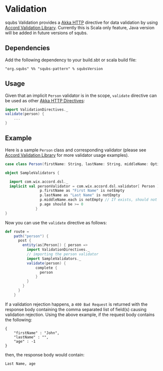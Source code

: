 # Validation

squbs Validation provides a [Akka HTTP](http://doc.akka.io/) directive for data validation by using [Accord Validation Library](http://wix.github.io/accord/). Currently this is Scala only feature, Java version will be added in future versions of squbs.
  
## Dependencies

Add the following dependency to your build.sbt or scala build file:

```
"org.squbs" %% "squbs-pattern" % squbsVersion
```  
  
## Usage
  
Given that an implicit `Person` validator is in the scope, `validate` directive can be used as other [Akka HTTP Directives](http://doc.akka.io/docs/akka-http/current/scala/http/routing-dsl/directives/index.html):

  
```scala
import ValidationDirectives._
validate(person) { 
    ...
}
```  

## Example

Here is a sample `Person` class and corresponding validator (please see [Accord Validation Library](http://wix.github.io/accord/) for more validator usage examples).

```scala
case class Person(firstName: String, lastName: String, middleName: Option[String] = None, age: Int)

object SampleValidators {

  import com.wix.accord.dsl._
  implicit val personValidator = com.wix.accord.dsl.validator[ Person ] { p =>
                p.firstName as "First Name" is notEmpty
                p.lastName as "Last Name" is notEmpty
                p.middleName.each is notEmpty // If exists, should not be empty.
                p.age should be >= 0
              }
}
```

Now you can use the `validate` directive as follows: 
 
 ```scala
 def route =
     path("person") {
       post {
         entity(as[Person]) { person =>
           import ValidationDirectives._
           // importing the person validator
           import SampleValidators._
           validate(person) {
               complete {
                 person
               }
           }
         }
       }
     }
 ```
 
If a validation rejection happens, a `400 Bad Request` is returned with the response body containing the comma separated list of field(s) causing validation rejection.  Using the above example, if the request body contains the following:
  
```
{
    "firstName" : "John",
    "lastName" : "",
    "age" : -1
}
```
 
then, the response body would contain:
  
```
Last Name, age 
```